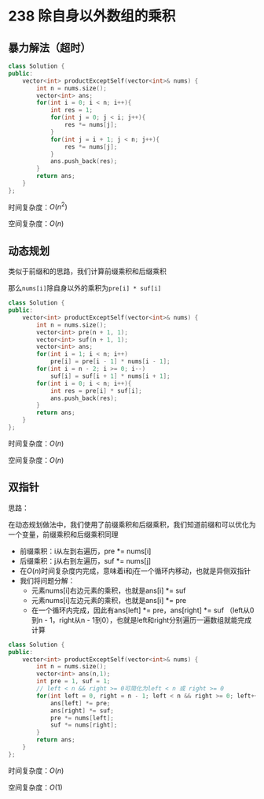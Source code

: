 # 238 除自身以外数组的乘积

## 暴力解法（超时）

```C++
class Solution {
public:
    vector<int> productExceptSelf(vector<int>& nums) {
        int n = nums.size();
        vector<int> ans;
        for(int i = 0; i < n; i++){
            int res = 1;
            for(int j = 0; j < i; j++){
                res *= nums[j];
            }
            for(int j = i + 1; j < n; j++){
                res *= nums[j];
            }
            ans.push_back(res);
        }
        return ans;
    }
};
```

时间复杂度：$O(n^2)$

空间复杂度：$O(n)$



## 动态规划

类似于前缀和的思路，我们计算前缀乘积和后缀乘积

那么`nums[i]`除自身以外的乘积为`pre[i] * suf[i]`

```C++
class Solution {
public:
    vector<int> productExceptSelf(vector<int>& nums) {
        int n = nums.size();
        vector<int> pre(n + 1, 1);
        vector<int> suf(n + 1, 1);
        vector<int> ans;
        for(int i = 1; i < n; i++)
            pre[i] = pre[i - 1] * nums[i - 1];
        for(int i = n - 2; i >= 0; i--)
            suf[i] = suf[i + 1] * nums[i + 1];
        for(int i = 0; i < n; i++){
            int res = pre[i] * suf[i];
            ans.push_back(res);
        }
        return ans;
    }
};
```

时间复杂度：$O(n)$

空间复杂度：$O(n)$



## 双指针

思路：

在动态规划做法中，我们使用了前缀乘积和后缀乘积，我们知道前缀和可以优化为一个变量，前缀乘积和后缀乘积同理

- 前缀乘积：i从左到右遍历，pre *= nums[i]
- 后缀乘积：j从右到左遍历，suf *= nums[j]
- 在$O(n)$时间复杂度内完成，意味着i和j在一个循环内移动，也就是异侧双指针
- 我们将问题分解：
  - 元素nums[i]右边元素的乘积，也就是ans[i] *= suf
  - 元素nums[i]左边元素的乘积，也就是ans[i] *= pre
  - 在一个循环内完成，因此有ans[left] *= pre，ans[right] *= suf （left从0到n - 1，right从n - 1到0），也就是left和right分别遍历一遍数组就能完成计算

```C++
class Solution {
public:
    vector<int> productExceptSelf(vector<int>& nums) {
        int n = nums.size();
        vector<int> ans(n,1);
        int pre = 1, suf = 1;
      	// left < n && right >= 0可简化为left < n 或 right >= 0
        for(int left = 0, right = n - 1; left < n && right >= 0; left++, right--){
            ans[left] *= pre;
            ans[right] *= suf;
            pre *= nums[left];
            suf *= nums[right];
        }
        return ans;
    }
};
```

时间复杂度：$O(n)$

空间复杂度：$O(1)$


